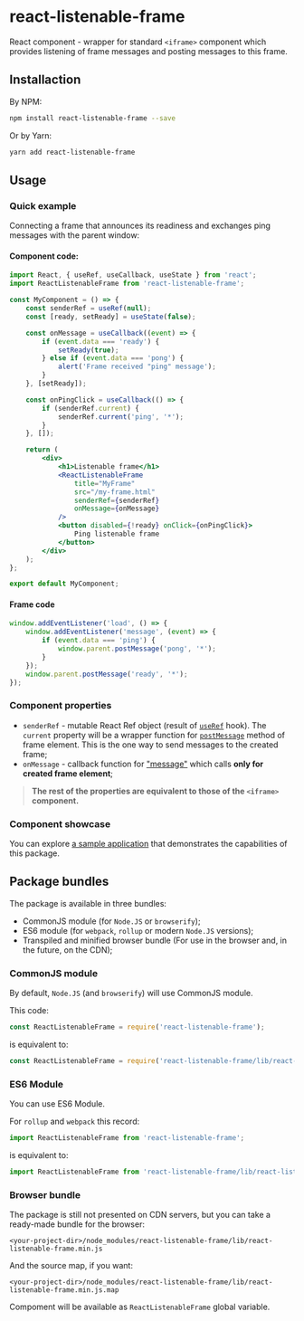 # react-listenable-frame

React component - wrapper for standard `<iframe>` component which provides listening of frame messages and posting messages to this frame.

## Installaction

By NPM:
```bash
npm install react-listenable-frame --save
```

Or by Yarn:
```bash
yarn add react-listenable-frame
```

## Usage

### Quick example

Connecting a frame that announces its readiness and exchanges ping messages with the parent window:

#### Component code:

```jsx
import React, { useRef, useCallback, useState } from 'react';
import ReactListenableFrame from 'react-listenable-frame';

const MyComponent = () => {
    const senderRef = useRef(null);
    const [ready, setReady] = useState(false);

    const onMessage = useCallback((event) => {
        if (event.data === 'ready') {
            setReady(true);
        } else if (event.data === 'pong') {
            alert('Frame received "ping" message');
        }
    }, [setReady]);

    const onPingClick = useCallback(() => {
        if (senderRef.current) {
            senderRef.current('ping', '*');
        }
    }, []);

    return (
        <div>
            <h1>Listenable frame</h1>
            <ReactListenableFrame
                title="MyFrame"
                src="/my-frame.html"
                senderRef={senderRef}
                onMessage={onMessage}
            />
            <button disabled={!ready} onClick={onPingClick}>
                Ping listenable frame 
            </button>
        </div>
    );
};

export default MyComponent;
```

#### Frame code

```js
window.addEventListener('load', () => {
    window.addEventListener('message', (event) => {
        if (event.data === 'ping') {
            window.parent.postMessage('pong', '*');
        }
    });
    window.parent.postMessage('ready', '*');
});
```

### Component properties

* `senderRef` - mutable React Ref object (result of [`useRef`](https://reactjs.org/docs/hooks-reference.html#useref) hook). The `current` property will be a wrapper function for [`postMessage`](https://developer.mozilla.org/en-US/docs/Web/API/Window/postMessage) method of frame element. This is the one way to send messages to the created frame;
* `onMessage` - callback function for ["message"](https://developer.mozilla.org/en-US/docs/Web/API/Window/message_event) which calls **only for created frame element**;

> **The rest of the properties are equivalent to those of the `<iframe>` component.**

### Component showcase

You can explore [a sample application](https://github.com/AlexanderSychev/react-listenable-frame-showcase) that demonstrates the capabilities of this package.

## Package bundles

The package is available in three bundles:

* CommonJS module (for `Node.JS` or `browserify`);
* ES6 module (for `webpack`, `rollup` or modern `Node.JS` versions);
* Transpiled and minified browser bundle (For use in the browser and, in the future, on the CDN);

### CommonJS module

By default, `Node.JS` (and `browserify`) will use CommonJS module.

This code:

```javascript
const ReactListenableFrame = require('react-listenable-frame');
```

is equivalent to:

```javascript
const ReactListenableFrame = require('react-listenable-frame/lib/react-listenable-frame.js');
```

### ES6 Module

You can use ES6 Module.

For `rollup` and `webpack` this record:

```javascript
import ReactListenableFrame from 'react-listenable-frame';
```

is equivalent to:

```javascript
import ReactListenableFrame from 'react-listenable-frame/lib/react-listenable-frame.mjs';
```

### Browser bundle

The package is still not presented on CDN servers, but you can take a ready-made bundle for the browser:

```
<your-project-dir>/node_modules/react-listenable-frame/lib/react-listenable-frame.min.js
```

And the source map, if you want:

```
<your-project-dir>/node_modules/react-listenable-frame/lib/react-listenable-frame.min.js.map
```

Compoment will be available as `ReactListenableFrame` global variable.
